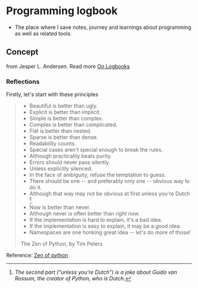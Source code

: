 # Programming logbook

* The place where I save notes, journey and learnings about programming as well as related tools.

## Concept

from Jesper L. Andersen. Read more [On Logbooks](https://medium.com/@jlouis666/on-logbooks-e2380ab2f8f0#.2rox21s7w)


### Reflections
Firstly, let's start with these principles

> - Beautiful is better than ugly.
> - Explicit is better than implicit.
> - Simple is better than complex.
> - Complex is better than complicated.
> - Flat is better than nested.
> - Sparse is better than dense.
> - Readability counts.
> - Special cases aren't special enough to break the rules.
> - Although practicality beats purity.
> - Errors should never pass silently.
> - Unless explicitly silenced.
> - In the face of ambiguity, refuse the temptation to guess.
> - There should be one -- and preferably only one -- obvious way to do it.
> - Although that way may not be obvious at first unless you're Dutch [^1].
> - Now is better than never.
> - Although never is often better than *right* now.
> - If the implementation is hard to explain, it's a bad idea.
> - If the implementation is easy to explain, it may be a good idea.
> - Namespaces are one honking great idea -- let's do more of those!
> 
> The Zen of Python, by Tim Peters

[^1]: _The second part (“unless you're Dutch”) is a joke about Guido van Rossum, the creator of Python, who is Dutch._

Reference: [Zen of python](https://pythonacademy.com.br/zen-of-python)
